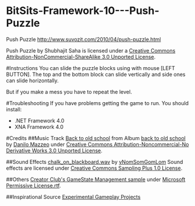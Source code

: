 BitSits-Framework-10---Push-Puzzle
==================================

Push Puzzle http://www.suvozit.com/2010/04/push-puzzle.html

Push Puzzle by Shubhajit Saha is licensed under a [Creative Commons Attribution-NonCommercial-ShareAlike 3.0 Unported License](http://creativecommons.org/licenses/by-nc-sa/3.0/).

#Instructions 
You can slide the puzzle blocks using with mouse [LEFT BUTTON]. The top and the bottom block can slide vertically and side ones can slide horizontally. 

But if you make a mess you have to repeat the level. 

#Troubleshooting
If you have problems getting the game to run. You should install:
  * .NET Framework 4.0
  * XNA Framework 4.0

#Credits
##Music
Track [Back to old school](http://www.jamendo.com/en/track/550778) from Album [back to old school](http://www.jamendo.com/en/album/64123) by [Danilo Mazzeo](http://www.jamendo.com/en/artist/Danilo_Mazzeo) under [Creative Commons Attribution-Noncommercial-No Derivative Works 3.0 Unported License](http://creativecommons.org/licenses/by-nc-nd/3.0/).

##Sound Effects
[chalk_on_blackboard.wav](http://www.freesound.org/samplesViewSingle.php?id=91034) by [vNomSomGomLom](http://www.freesound.org/usersViewSingle.php?id=923140) 
Sound effects are licensed under [Creative Commons Sampling Plus 1.0 License](http://creativecommons.org/licenses/sampling+/1.0/).

##Others
[Creator Club's GameState Management sample](http://creators.xna.com/en-US/samples/gamestatemanagement) under [Microsoft Permissive License.rtf](http://creators.xna.com/downloads/?id=15).

##Inspirational Source
[Experimental Gameplay Projects](http://experimentalgameplay.com/)

